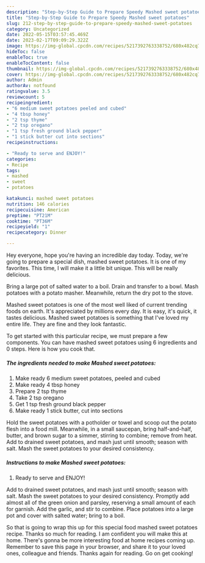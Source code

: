 ```yaml
---
description: "Step-by-Step Guide to Prepare Speedy Mashed sweet potatoes"
title: "Step-by-Step Guide to Prepare Speedy Mashed sweet potatoes"
slug: 212-step-by-step-guide-to-prepare-speedy-mashed-sweet-potatoes
category: Uncategorized
date: 2022-05-15T03:57:45.469Z
date: 2023-02-17T09:09:29.322Z
image: https://img-global.cpcdn.com/recipes/5217392763338752/680x482cq70/mashed-sweet-potatoes-recipe-main-photo.jpg
hideToc: false
enableToc: true
enableTocContent: false
thumbnail: https://img-global.cpcdn.com/recipes/5217392763338752/680x482cq70/mashed-sweet-potatoes-recipe-main-photo.jpg
cover: https://img-global.cpcdn.com/recipes/5217392763338752/680x482cq70/mashed-sweet-potatoes-recipe-main-photo.jpg
author: Admin
authorAv: notfound
ratingvalue: 3.5
reviewcount: 5
recipeingredient:
- "6 medium sweet potatoes peeled and cubed"
- "4 tbsp honey"
- "2 tsp thyme"
- "2 tsp oregano"
- "1 tsp fresh ground black pepper"
- "1 stick butter cut into sections"
recipeinstructions:

- "Ready to serve and ENJOY!"
categories:
- Recipe
tags:
- mashed
- sweet
- potatoes

katakunci: mashed sweet potatoes 
nutrition: 146 calories
recipecuisine: American
preptime: "PT21M"
cooktime: "PT36M"
recipeyield: "1"
recipecategory: Dinner

---
```



Hey everyone, hope you're having an incredible day today. Today, we're going to prepare a special dish, mashed sweet potatoes. It is one of my favorites. This time, I will make it a little bit unique. This will be really delicious.

Bring a large pot of salted water to a boil. Drain and transfer to a bowl. Mash potatoes with a potato masher. Meanwhile, return the dry pot to the stove.

Mashed sweet potatoes is one of the most well liked of current trending foods on earth. It's appreciated by millions every day. It is easy, it's quick, it tastes delicious. Mashed sweet potatoes is something that I've loved my entire life. They are fine and they look fantastic.


To get started with this particular recipe, we must prepare a few components. You can have mashed sweet potatoes using 6 ingredients and 0 steps. Here is how you cook that.

<!--inarticleads1-->

##### The ingredients needed to make Mashed sweet potatoes:

1. Make ready 6 medium sweet potatoes, peeled and cubed
1. Make ready 4 tbsp honey
1. Prepare 2 tsp thyme
1. Take 2 tsp oregano
1. Get 1 tsp fresh ground black pepper
1. Make ready 1 stick butter, cut into sections


Hold the sweet potatoes with a potholder or towel and scoop out the potato flesh into a food mill. Meanwhile, in a small saucepan, bring half-and-half, butter, and brown sugar to a simmer, stirring to combine; remove from heat. Add to drained sweet potatoes, and mash just until smooth; season with salt. Mash the sweet potatoes to your desired consistency. 

<!--inarticleads2-->

##### Instructions to make Mashed sweet potatoes:


1. Ready to serve and ENJOY!

Add to drained sweet potatoes, and mash just until smooth; season with salt. Mash the sweet potatoes to your desired consistency. Promptly add almost all of the green onion and parsley, reserving a small amount of each for garnish. Add the garlic, and stir to combine. Place potatoes into a large pot and cover with salted water; bring to a boil. 

So that is going to wrap this up for this special food mashed sweet potatoes recipe. Thanks so much for reading. I am confident you will make this at home. There's gonna be more interesting food at home recipes coming up. Remember to save this page in your browser, and share it to your loved ones, colleague and friends. Thanks again for reading. Go on get cooking!
